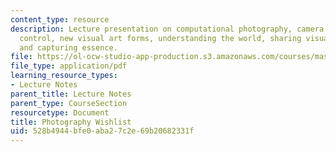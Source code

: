 ```yaml
---
content_type: resource
description: Lecture presentation on computational photography, camera culture, post-capture
  control, new visual art forms, understanding the world, sharing visual experience,
  and capturing essence.
file: https://ol-ocw-studio-app-production.s3.amazonaws.com/courses/mas-531-computational-camera-and-photography-fall-2009/528b4944bfe0aba27c2e69b20682331f_MITMAS_531F09_lec11_2.pdf
file_type: application/pdf
learning_resource_types:
- Lecture Notes
parent_title: Lecture Notes
parent_type: CourseSection
resourcetype: Document
title: Photography Wishlist
uid: 528b4944-bfe0-aba2-7c2e-69b20682331f
---
```

